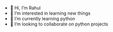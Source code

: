- 👋 Hi, I’m Rahul
- 👀 I’m interested in learning new things
- 🌱 I’m currently learning python
- 💞️ I’m looking to collaborate on python projects

<!---
rahooljdv/rahooljdv is a ✨ special ✨ repository because its `README.md` (this file) appears on your GitHub profile.
You can click the Preview link to take a look at your changes.
--->
